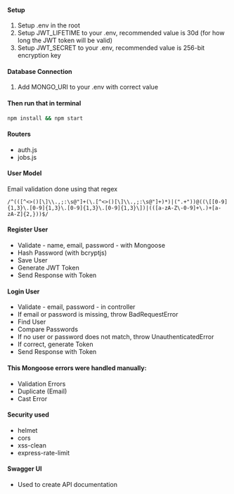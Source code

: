 #### Setup

1. Setup .env in the root
2. Setup JWT_LIFETIME to your .env, recommended value is 30d (for how long the JWT token will be valid)
3. Setup JWT_SECRET to your .env, recommended value is 256-bit encryption key

#### Database Connection

1. Add MONGO_URI to your .env with correct value


#### Then run that in terminal

```bash
npm install && npm start
```



#### Routers

- auth.js
- jobs.js

#### User Model

Email validation done using that regex

```regex
/^(([^<>()[\]\\.,;:\s@"]+(\.[^<>()[\]\\.,;:\s@"]+)*)|(".+"))@((\[[0-9]{1,3}\.[0-9]{1,3}\.[0-9]{1,3}\.[0-9]{1,3}\])|(([a-zA-Z\-0-9]+\.)+[a-zA-Z]{2,}))$/
```

#### Register User

- Validate - name, email, password - with Mongoose
- Hash Password (with bcryptjs)
- Save User
- Generate JWT Token
- Send Response with Token

#### Login User

- Validate - email, password - in controller
- If email or password is missing, throw BadRequestError
- Find User
- Compare Passwords
- If no user or password does not match, throw UnauthenticatedError
- If correct, generate Token
- Send Response with Token

#### This Mongoose errors were handled manually:

- Validation Errors
- Duplicate (Email)
- Cast Error

#### Security used

- helmet
- cors
- xss-clean
- express-rate-limit

#### Swagger UI
- Used to create API documentation


